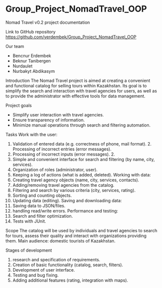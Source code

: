 # Group_Project_NomadTravel_OOP
Nomad Travel v0.2 project documentation

Link to GitHub repository
https://github.com/yerdembek/Group_Project_NomadTravel_OOP

Our team
- Bencnur Erdembek
- Beknur Tanibergen
- Nurdaulet
- Nurbakyt Abdikasym

Introduction
The Nomad Travel project is aimed at creating a convenient and functional catalog for selling tours within Kazakhstan. Its goal is to simplify the search and interaction with travel agencies for users, as well as to provide the administrator with effective tools for data management. 

Project goals
- Simplify user interaction with travel agencies.
- Ensure transparency of information.
- Minimize manual operations through search and filtering automation.

Tasks
Work with the user:
1.	Validation of entered data (e.g. correctness of phone, mail format). 2. Processing of incorrect entries (error messages).
2. Processing of incorrect inputs (error messages). 2.
3.	Simple and convenient interface for search and filtering (by name, city, services).
4. Organization of roles (administrator, user).
5.	Keeping a log of actions (what is added, deleted).
Working with data:
1.	Creating travel agency objects (name, city, services, contacts).
2.	Adding/removing travel agencies from the catalog.
3.	Filtering and search by various criteria (city, services, rating).
4.	Sorting and counting objects.
5.	Updating data (editing).
Saving and downloading data:
1.	Saving data to JSON/files.
2. handling read/write errors.
Performance and testing:
1. Search and filter optimization.
2. Tests with JUnit.

Scope
The catalog will be used by individuals and travel agencies to search for tours, assess their quality and interact with organizations providing them. Main audience: domestic tourists of Kazakhstan.

Stages of development
1. research and specification of requirements.
2.	Creation of basic functionality (catalog, search, filters).
3.	Development of user interface.
4. Testing and bug fixing.
5.	Adding additional features (rating, integration with maps).
